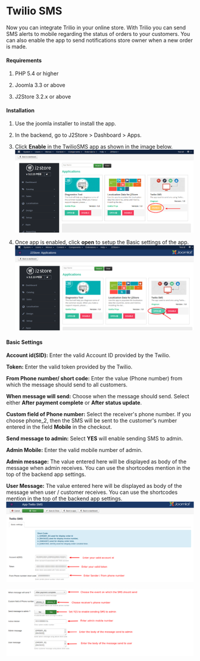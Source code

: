 # Twilio SMS

Now you can integrate Trilio in your online store. With Trilio you can send SMS alerts to mobile regarding the status of orders to your customers. You can also enable the app to send notifications store owner when a new order is made.

#### Requirements

1. PHP 5.4 or higher

2. Joomla 3.3 or above

3. J2Store 3.2.x or above

#### Installation

1. Use the joomla installer to install the app.

2. In the backend, go to J2Store > Dashboard > Apps.

3. Click **Enable** in the TwilioSMS app as shown in the image below.
![](./assets/images/smstwilio01.png)

4. Once app is enabled, click **open** to setup the Basic settings of the app.
![](./assets/images/smstwilio02.png)

#### Basic Settings

**Account id(SID):** Enter the valid Account ID provided by the Twilio.

**Token:** Enter the valid token provided by the Twilio.

**From Phone number/ short code:** Enter the value (Phone number) from which the message should send to all customers.

**When message will send:** Choose when the message should send. Select either **After payment complete** or **After status update**.

**Custom field of Phone number:** Select the receiver's phone number. If you choose phone_2, then the SMS will be sent to the customer's number entered in the field **Mobile** in the checkout.

**Send message to admin:** Select **YES** will enable sending SMS to admin.

**Admin Mobile:** Enter the valid mobile number of admin.

**Admin message:** The value entered here will be displayed as body of the message when admin receives. You can use the shortcodes mention in the top of the backend app settings.

**User Message:** The value entered here will be displayed as body of the message when user / customer receives. You can use the shortcodes mention in the top of the backend app settings.
![](./assets/images/smstwilio03.png)

![](./assets/images/smstwilio04.png)